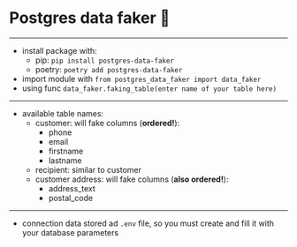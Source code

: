 # Postgres data faker 🧹

---

- install package with:
  - pip: `pip install postgres-data-faker`
  - poetry: `poetry add postgres-data-faker`
- import module with `from postgres_data_faker import data_faker`
- using func `data_faker.faking_table(enter name of your table here)`
---
- available table names:
  - customer: will fake columns (**ordered!**):
    - phone
    - email
    - firstname
    - lastname
  - recipient: similar to customer
  - customer address: will fake columns (**also ordered!**):
    - address_text
    - postal_code
---

- connection data stored ad `.env` file, so you must create and fill it with your database parameters